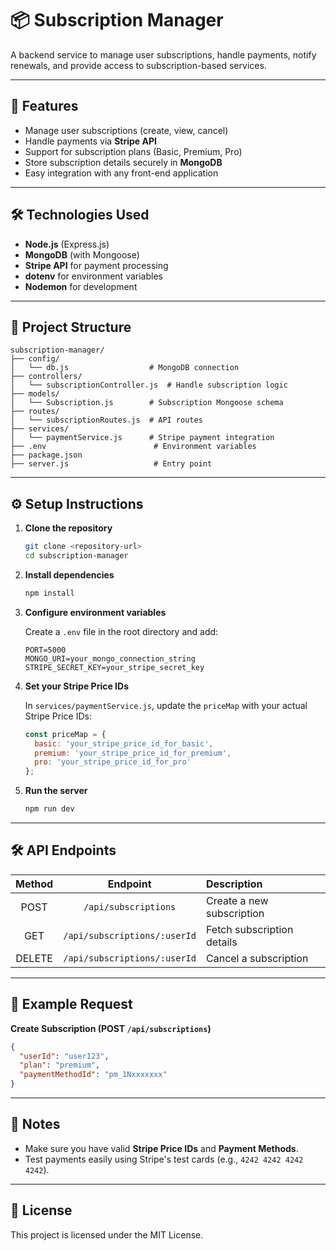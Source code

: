 # 📦 Subscription Manager

A backend service to manage user subscriptions, handle payments, notify renewals, and provide access to subscription-based services.

---

## 🚀 Features
- Manage user subscriptions (create, view, cancel)
- Handle payments via **Stripe API**
- Support for subscription plans (Basic, Premium, Pro)
- Store subscription details securely in **MongoDB**
- Easy integration with any front-end application

---

## 🛠️ Technologies Used
- **Node.js** (Express.js)
- **MongoDB** (with Mongoose)
- **Stripe API** for payment processing
- **dotenv** for environment variables
- **Nodemon** for development

---

## 📂 Project Structure
```
subscription-manager/
├── config/
│   └── db.js                  # MongoDB connection
├── controllers/
│   └── subscriptionController.js  # Handle subscription logic
├── models/
│   └── Subscription.js        # Subscription Mongoose schema
├── routes/
│   └── subscriptionRoutes.js  # API routes
├── services/
│   └── paymentService.js      # Stripe payment integration
├── .env                        # Environment variables
├── package.json
├── server.js                   # Entry point
```

---

## ⚙️ Setup Instructions

1. **Clone the repository**
   ```bash
   git clone <repository-url>
   cd subscription-manager
   ```

2. **Install dependencies**
   ```bash
   npm install
   ```

3. **Configure environment variables**

   Create a `.env` file in the root directory and add:
   ```env
   PORT=5000
   MONGO_URI=your_mongo_connection_string
   STRIPE_SECRET_KEY=your_stripe_secret_key
   ```

4. **Set your Stripe Price IDs**

   In `services/paymentService.js`, update the `priceMap` with your actual Stripe Price IDs:
   ```javascript
   const priceMap = {
     basic: 'your_stripe_price_id_for_basic',
     premium: 'your_stripe_price_id_for_premium',
     pro: 'your_stripe_price_id_for_pro'
   };
   ```

5. **Run the server**
   ```bash
   npm run dev
   ```

---

## 🛠️ API Endpoints

| Method | Endpoint | Description |
|:------:|:--------:|:-----------|
| POST | `/api/subscriptions` | Create a new subscription |
| GET | `/api/subscriptions/:userId` | Fetch subscription details |
| DELETE | `/api/subscriptions/:userId` | Cancel a subscription |

---

## 🧪 Example Request

**Create Subscription (POST `/api/subscriptions`)**
```json
{
  "userId": "user123",
  "plan": "premium",
  "paymentMethodId": "pm_1Nxxxxxxx" 
}
```

---

## 📢 Notes
- Make sure you have valid **Stripe Price IDs** and **Payment Methods**.
- Test payments easily using Stripe's test cards (e.g., `4242 4242 4242 4242`).

---

## 📜 License
This project is licensed under the MIT License.